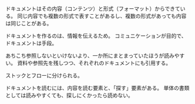 ドキュメントはその内容（コンテンツ）と形式（フォーマット）からできている。
同じ内容でも複数の形式で表すことがあるし、複数の形式があっても内容は同じことがある。

ドキュメントを作るのは、情報を伝えるため。
コミュニケーションが目的で、ドキュメントは手段。

あちこち参照しないといけないより、一か所にまとまっていたほうが読みやすい。
資料や参照先を残しつつ、それぞれのドキュメントにも引用する。

ストックとフローに分けられる。

ドキュメントを読むには、内容を読む要素と、「探す」要素がある。
単体の書類としては読みやすくても、探しにくかったら読めない。
